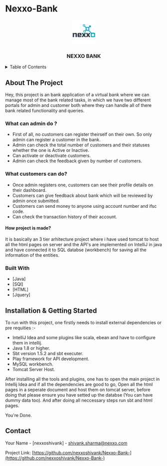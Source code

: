 # Nexxo-Bank
<div align="center">
<a>
<img src="webpages/bankicon.png" alt="Logo" width="80" height="80">
</a>
<h3 align="center">NEXXO BANK</h3>
  </div>
  
  <details>
  <summary>Table of Contents</summary>
  <ol>
    <li>
      <a href="#about-the-project">About The Project</a>
      <ul>
        <li><a href="#built-with">Built With</a></li>
      </ul>
    </li>
    <li>
      <a href="#getting-started">Getting Started</a>
      <ul>
        <li><a href="#prerequisites">Prerequisites</a></li>
        <li><a href="#installation">Installation</a></li>
      </ul>
    </li>
    <li><a href="#usage">Usage</a></li>
    <li><a href="#roadmap">Roadmap</a></li>
    <li><a href="#contributing">Contributing</a></li>
    <li><a href="#license">License</a></li>
    <li><a href="#contact">Contact</a></li>
    <li><a href="#acknowledgments">Acknowledgments</a></li>
  </ol>
</details>


## About The Project

Hey, this project is an bank application of a virtual bank where we can manage most of the
bank related tasks, in which we have two different portals for admin and customer both where they can handle 
all of there bank related functionality and queries.


### What can admin do ?

* First of all, no customers can register theirself on their own. So only admin can register a customer in the bank.
* Admin can check the total number of customers and their statuses whether the one is Active or Inactive.
* Can activate or deactivate customers. 
* Admin can check the feedback given by number of customers.

### What customers can do?

* Once admin registers one, customers can see their profile details on their dashboard.
* Customers can give feedback about bank which will be reviewed by admin once submitted.
* Customers can send money to anyone using account number and ifsc code.
* Can check the transaction history of their account.

#### How project is made?

It is basically an 3 tier arhitecture project where i have used tomcat to host all the html pages on server
and the API's are implemented on IntelliJ in java and have connected it to SQL databse (workbench) for saving 
all the information of the entities.

### Built With

* [Java]
* [SQl]
* [HTML]
* [Jquery]


##  Installation & Getting Started

To run with this project, one firstly needs to install external dependencies or pre requities :-

* IntelliJ Idea and some plugins like scala, ebean and have to configure them in intellij.
* Java 1.8 or higher.
* Sbt version 1.5.2 and sbt executer.
* Play framework for API development.
* MySQL workbench.
* Tomcat Server Host.

After installing all the tools and plugins, one has to open the main project in Intellij Idea
and if all the dependencies are good to go, Open all the html pages in a seperate document and host
them on tomcat server, before doing that please ensure you have setted up the databse (You can have dummy data too).
And after doing all neccessary steps run sbt and html pages.

You're Done.

## Contact

Your Name - [nexxoshivank] - shivank.sharma@nexxo.com

Project Link: [https://github.com/nexxoshivank/Nexxo-Bank-](https://github.com/nexxoshivank/Nexxo-Bank-)





